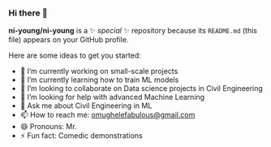 ### Hi there 👋

**ni-young/ni-young** is a ✨ _special_ ✨ repository because its `README.md` (this file) appears on your GitHub profile.

Here are some ideas to get you started:

- 🔭 I’m currently working on small-scale projects
- 🌱 I’m currently learning how to train ML models 
- 👯 I’m looking to collaborate on Data science projects in Civil Engineering
- 🤔 I’m looking for help with advanced Machine Learning
- 💬 Ask me about Civil Engineering in ML
- 📫 How to reach me: omughelefabulous@gmail.com
- 😄 Pronouns: Mr.
- ⚡ Fun fact: Comedic demonstrations
